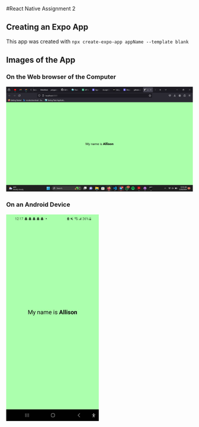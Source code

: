 #React Native Assignment 2

## Creating an Expo App

This app was created with `npx create-expo-app appName --template blank`

## Images of the App

### On the Web browser of the Computer

![ Webpage view of the App](images/Web.png)

### On an Android Device
<div style="height: 300px; width:250px; justify-content-center flex-wrap">

![Mobile view of the App](images/Android.jpg)
</div>
